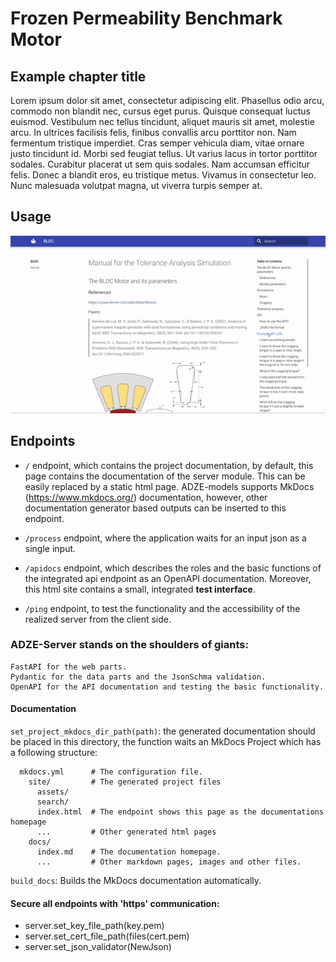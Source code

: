 # Frozen Permeability Benchmark Motor

## Example chapter title

Lorem ipsum dolor sit amet, consectetur adipiscing elit. Phasellus odio arcu,
commodo non blandit nec, cursus eget purus. Quisque consequat luctus euismod.
Vestibulum nec tellus tincidunt, aliquet mauris sit amet, molestie arcu. In
ultrices facilisis felis, finibus convallis arcu porttitor non. Nam fermentum
tristique imperdiet. Cras semper vehicula diam, vitae ornare justo tincidunt id.
Morbi sed feugiat tellus. Ut varius lacus in tortor porttitor sodales. Curabitur
placerat ut sem quis sodales. Nam accumsan efficitur felis. Donec a blandit
eros, eu tristique metus. Vivamus in consectetur leo. Nunc malesuada volutpat
magna, ut viverra turpis semper at. 


## Usage

![tutorial](images/tutorial.gif)

## Endpoints

* `/` endpoint, which contains the project documentation, by default, this page
  contains the documentation of the server module. This can be easily replaced
  by a static html page. ADZE-models supports MkDocs (https://www.mkdocs.org/)
  documentation, however, other documentation generator based outputs can be
  inserted to this endpoint.

* `/process` endpoint, where the application waits for an input json as a
  single input.

* `/apidocs` endpoint, which describes the roles and the basic functions of the
  integrated api endpoint as an OpenAPI documentation. Moreover, this html site
  contains a small, integrated **test interface**.

* `/ping` endpoint, to test the functionality and the accessibility of the
  realized server from the client side.

### ADZE-Server stands on the shoulders of giants:

    FastAPI for the web parts.
    Pydantic for the data parts and the JsonSchma validation.
    OpenAPI for the API documentation and testing the basic functionality.

#### Documentation

`set_project_mkdocs_dir_path(path)`:  the generated documentation should be
placed in this directory, the function waits an MkDocs Project which has a
following structure:

      mkdocs.yml      # The configuration file.
        site/         # The generated project files
          assets/
          search/
          index.html  # The endpoint shows this page as the documentations homepage
          ...         # Other generated html pages
        docs/
          index.md    # The documentation homepage.
          ...         # Other markdown pages, images and other files.

`build_docs`: Builds the MkDocs documentation automatically.


#### Secure all endpoints with 'https' communication:

* server.set_key_file_path(key.pem)
* server.set_cert_file_path(files(cert.pem)
* server.set_json_validator(NewJson)
